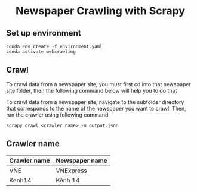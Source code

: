 <!-- Title -->
<h1 align="center"><b>Newspaper Crawling with Scrapy</b></h1>

## Set up environment

```
conda env create -f environment.yaml
conda activate webcrawling
```

## Crawl
To crawl data from a newspaper site, you must first cd into that newspaper site folder, then the following command below will help you to do that

To crawl data from a newspaper site, navigate to the subfolder directory that corresponds to the name of the newspaper you want to crawl. Then, run the crawler using following command
```
scrapy crawl <crawler name> -o output.json
```
## Crawler name


| Crawler name | Newspaper name |
| ------------ | -------------- |
| VNE          | VNExpress      |
| Kenh14       | Kênh 14        |

